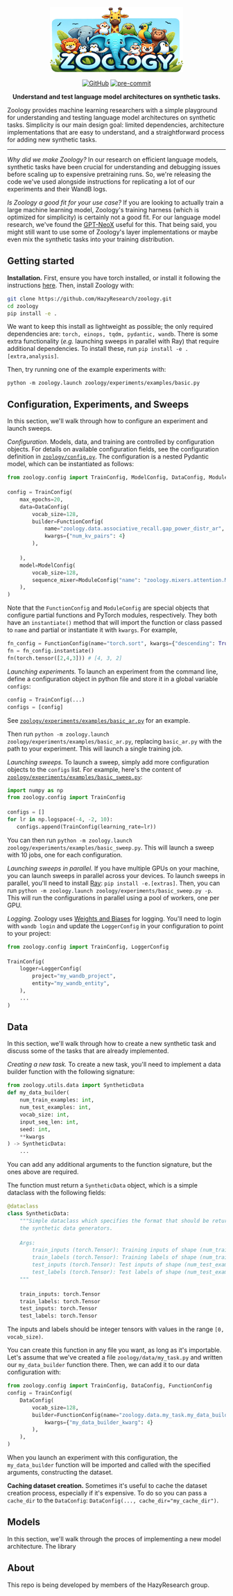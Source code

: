 <div align="center" >
    <img src="banner.png" height=150 alt="Meerkat logo" style="margin-bottom:px"/> 

[![GitHub](https://img.shields.io/github/license/HazyResearch/meerkat)](https://img.shields.io/github/license/HazyResearch/meerkat)
[![pre-commit](https://img.shields.io/badge/pre--commit-enabled-brightgreen?logo=pre-commit&logoColor=white)](https://github.com/pre-commit/pre-commit)

**Understand and test language model architectures on synthetic tasks.**


</div>

Zoology provides machine learning researchers with a simple playground for understanding and testing language model architectures on synthetic tasks. Simplicity is our main design goal: limited dependencies, architecture implementations that are easy to understand, and a straightforward process for adding new synthetic tasks. 

---

*Why did we make Zoology?* In our research on efficient language models, synthetic tasks have been crucial for understanding and debugging issues before scaling up to expensive pretraining runs. So, we're releasing the code we've used alongside instructions for replicating a lot of our experiments and their WandB logs. 

*Is Zoology a good fit for your use case?* If you are looking to actually train a large machine learning model, Zoology's training harness (which is optimized for simplicity) is certainly not a good fit. For our language model research, we've found the [GPT-NeoX](https://github.com/EleutherAI/gpt-neox) useful for this. That being said, you might still want to use some of Zoology's layer implementations or maybe even mix the synthetic tasks into your training distribution. 

## Getting started

**Installation.** First, ensure you have torch installed, or install it following the instructions [here](https://pytorch.org/get-started/locally/). Then, install Zoology with:
 
```bash
git clone https://github.com/HazyResearch/zoology.git
cd zoology
pip install -e . 
```
We want to keep this install as lightweight as possible; the only required dependencies are: `torch, einops, tqdm, pydantic, wandb`. There is some extra functionality (*e.g.* launching sweeps in parallel with Ray) that require additional dependencies. To install these, run `pip install -e .[extra,analysis]`.

Then, try running one of the example experiments with: 
```
python -m zoology.launch zoology/experiments/examples/basic.py
```

## Configuration, Experiments, and Sweeps
In this section, we'll walk through how to configure an experiment and launch sweeps. 

*Configuration*. Models, data, and training are controlled by configuration objects. For details on available configuration fields, see the configuration definition in [`zoology/config.py`](zoology/config.py). The configuration is a nested Pydantic model, which can be instantiated as follows:
```python
from zoology.config import TrainConfig, ModelConfig, DataConfig, ModuleConfig, FunctionConfig

config = TrainConfig(
    max_epochs=20,
    data=DataConfig(
        vocab_size=128,
        builder=FunctionConfig(
            name="zoology.data.associative_recall.gap_power_distr_ar",
            kwargs={"num_kv_pairs": 4}
        ),
        
    ),
    model=ModelConfig(
        vocab_size=128,
        sequence_mixer=ModuleConfig("name": "zoology.mixers.attention.MHA"}
    ),
)
```
Note that the `FunctionConfig` and `ModuleConfig` are special objects that configure partial functions and PyTorch modules, respectively. 
They both have an `instantiate()` method that will import the function or class passed to `name` and partial or instantiate it with `kwargs`.
For example, 
```python
fn_config = FunctionConfig(name="torch.sort", kwargs={"descending": True})
fn = fn_config.instantiate()
fn(torch.tensor([2,4,3])) # [4, 3, 2]
```

*Launching experiments.* To launch an experiment from the command line, define a configuration object in python file and store it in a global variable `configs`:
```python
config = TrainConfig(...)
configs = [config]
```
See [`zoology/experiments/examples/basic_ar.py`](zoology/experiments/examples/basic_ar.py) for an example. 

Then run `python -m zoology.launch zoology/experiments/examples/basic_ar.py`, replacing `basic_ar.py` with the path to your experiment. This will launch a single training job. 


*Launching sweeps.* To launch a sweep, simply add more configuration objects to the `configs` list. For example, here's the content of [`zoology/experiments/examples/basic_sweep.py`](zoology/experiments/examples/basic_sweep.py):
```python
import numpy as np
from zoology.config import TrainConfig

configs = []
for lr in np.logspace(-4, -2, 10):
   configs.append(TrainConfig(learning_rate=lr)) 
```
You can then run `python -m zoology.launch zoology/experiments/examples/basic_sweep.py`. This will launch a sweep with 10 jobs, one for each configuration.

*Launching sweeps in parallel.* If you have multiple GPUs on your machine, you can launch sweeps in parallel across your devices. 
To launch sweeps in parallel, you'll need to install [Ray](https://docs.ray.io/en/latest/ray-overview/installation.html): `pip install -e.[extras]`. 
Then, you can run `python -m zoology.launch zoology/experiments/basic_sweep.py -p`. 
This will run the configurations in parallel using a pool of workers, one per GPU.

*Logging.* Zoology uses [Weights and Biases](https://wandb.ai/site) for logging. You'll need to login with `wandb login` and update the `LoggerConfig` in your configuration to point to your project: 
```python
from zoology.config import TrainConfig, LoggerConfig

TrainConfig(
    logger=LoggerConfig(
        project="my_wandb_project",
        entity="my_wandb_entity",
    ),
    ...
)
```

## Data
In this section, we'll walk through how to create a new synthetic task and discuss some of the tasks that are already implemented.

*Creating a new task.* To create a new task, you'll need to implement a data builder function with the following signature:
```python
from zoology.utils.data import SyntheticData
def my_data_builder(
    num_train_examples: int,
    num_test_examples: int,
    vocab_size: int,
    input_seq_len: int,
    seed: int,
    **kwargs
) -> SyntheticData:
    ...
```
You can add any additional arguments to the function signature, but the ones above are required.

The function must return a `SyntheticData` object, which is a simple dataclass with the following fields:
```python
@dataclass
class SyntheticData:
    """Simple dataclass which specifies the format that should be returned by
    the synthetic data generators.

    Args:
        train_inputs (torch.Tensor): Training inputs of shape (num_train_examples, input_seq_len)
        train_labels (torch.Tensor): Training labels of shape (num_train_examples, input_seq_len)
        test_inputs (torch.Tensor): Test inputs of shape (num_test_examples, input_seq_len)
        test_labels (torch.Tensor): Test labels of shape (num_test_examples, input_seq_len)
    """

    train_inputs: torch.Tensor
    train_labels: torch.Tensor
    test_inputs: torch.Tensor
    test_labels: torch.Tensor
```
The inputs and labels should be integer tensors with values in the range `[0, vocab_size)`. 

You can create this function in any file you want, as long as it's importable. Let's
assume that we've created a file `zoology/data/my_task.py` and written our `my_data_builder` function there.
Then, we can add it to our data configuration with: 
```python
from zoology.config import TrainConfig, DataConfig, FunctionConfig
config = TrainConfig(
    DataConfig(
        vocab_size=128,
        builder=FunctionConfig(name="zoology.data.my_task.my_data_builder"),
            kwargs={"my_data_builder_kwarg": 4}
        ),
    ),
)
```
When you launch an experiment with this configuration, the `my_data_builder` function will be imported and called with the specified arguments, constructing the dataset. 

**Caching dataset creation.** Sometimes it's useful to cache the dataset creation process, especially if it's expensive. To do so you can pass a `cache_dir` to the `DataConfig`: `DataConfig(..., cache_dir="my_cache_dir")`.


## Models
In this section, we'll walk through the proces of implementing a new model architecture. 
The library 




## About 

This repo is being developed by members of the HazyResearch group. 



